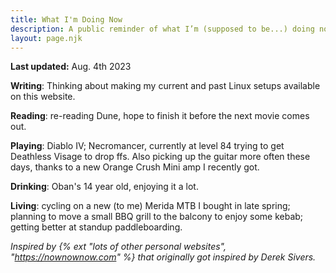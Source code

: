 ```yaml
---
title: What I'm Doing Now
description: A public reminder of what I’m (supposed to be...) doing now.
layout: page.njk
---
```


**Last updated:** Aug. 4th 2023

**Writing**: Thinking about making my current and past Linux setups available on this website.

**Reading**: re-reading Dune, hope to finish it before the next movie comes out.

**Playing**: Diablo IV; Necromancer, currently at level 84 trying to get Deathless Visage to drop ffs. Also picking up the guitar more often these days, thanks to a new Orange Crush Mini amp I recently got.

**Drinking**: Oban's 14 year old, enjoying it a lot.

**Living**: cycling on a new (to me) Merida MTB I bought in late spring; planning to move a small BBQ grill to the balcony to enjoy some kebab; getting better at standup paddleboarding.

<div class="hr shadow mb1"></div>

_Inspired by {% ext "lots of other personal websites", "https://nownownow.com" %} that originally got inspired by Derek Sivers._
